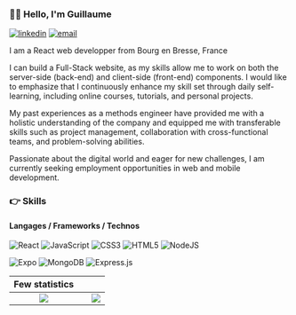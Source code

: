 ### 👨‍🦲 Hello, I'm Guillaume

[![linkedin](https://img.shields.io/badge/linkedin--lightgrey?style=social&logo=linkedin)](https://www.linkedin.com/in/guillaume-gemelas-a88880230/)
[![email](https://img.shields.io/badge/email--lightgrey?style=social&logo=gmail)](mailto:guillaumegemelas@gmail.com)

I am a React web developper from Bourg  en Bresse, France

I can build a Full-Stack website, as my skills allow me to work on both the server-side (back-end) and client-side (front-end) components.
I would like to emphasize that I continuously enhance my skill set through daily self-learning, including online courses, tutorials, and personal projects.

My past experiences as a methods engineer have provided me with a holistic understanding of the company and equipped me with transferable skills such as project management, collaboration with cross-functional teams, and problem-solving abilities.

Passionate about the digital world and eager for new challenges, I am currently seeking employment opportunities in web and mobile development.

### :point_right: Skills
#### Langages / Frameworks / Technos

![React](https://img.shields.io/badge/react-%2320232a.svg?style=for-the-badge&logo=react&logoColor=%2361DAFB)
![JavaScript](https://img.shields.io/badge/javascript-%23323330.svg?style=for-the-badge&logo=javascript&logoColor=%23F7DF1E)
![CSS3](https://img.shields.io/badge/css3-%231572B6.svg?style=for-the-badge&logo=css3&logoColor=white)
![HTML5](https://img.shields.io/badge/html5-%23E34F26.svg?style=for-the-badge&logo=html5&logoColor=white)
![NodeJS](https://img.shields.io/badge/node.js-6DA55F?style=for-the-badge&logo=node.js&logoColor=white)


![Expo](https://img.shields.io/badge/expo-1C1E24?style=for-the-badge&logo=expo&logoColor=#D04A37)
![MongoDB](https://img.shields.io/badge/MongoDB-%234ea94b.svg?style=for-the-badge&logo=mongodb&logoColor=white)
![Express.js](https://img.shields.io/badge/Express.js-404D59?style=for-the-badge) 



| Few statistics | | |
| :---: |:---:| :---:|
| ![](https://github-readme-stats.vercel.app/api/top-langs/?username=guillaumegemelas&theme=radical&hide_langs_below=8&count_private=true)     |  | ![](https://github-readme-stats.vercel.app/api?username=guillaumegemelas&show_icons=true&theme=radical&count_private=true) |


